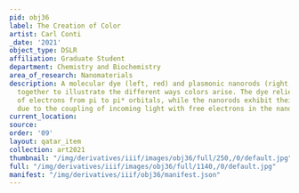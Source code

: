 ```yaml
---
pid: obj36
label: The Creation of Color
artist: Carl Conti
_date: '2021'
object_type: DSLR
affiliation: Graduate Student
department: Chemistry and Biochemistry
area_of_research: Nanomaterials
description: A molecular dye (left, red) and plasmonic nanorods (right, blue) come
  together to illustrate the different ways colors arise. The dye relies on the excitation
  of electrons from pi to pi* orbitals, while the nanorods exhibit their unique color
  due to the coupling of incoming light with free electrons in the nanomaterial.
current_location: 
source: 
order: '09'
layout: qatar_item
collection: art2021
thumbnail: "/img/derivatives/iiif/images/obj36/full/250,/0/default.jpg"
full: "/img/derivatives/iiif/images/obj36/full/1140,/0/default.jpg"
manifest: "/img/derivatives/iiif/obj36/manifest.json"
---
```

